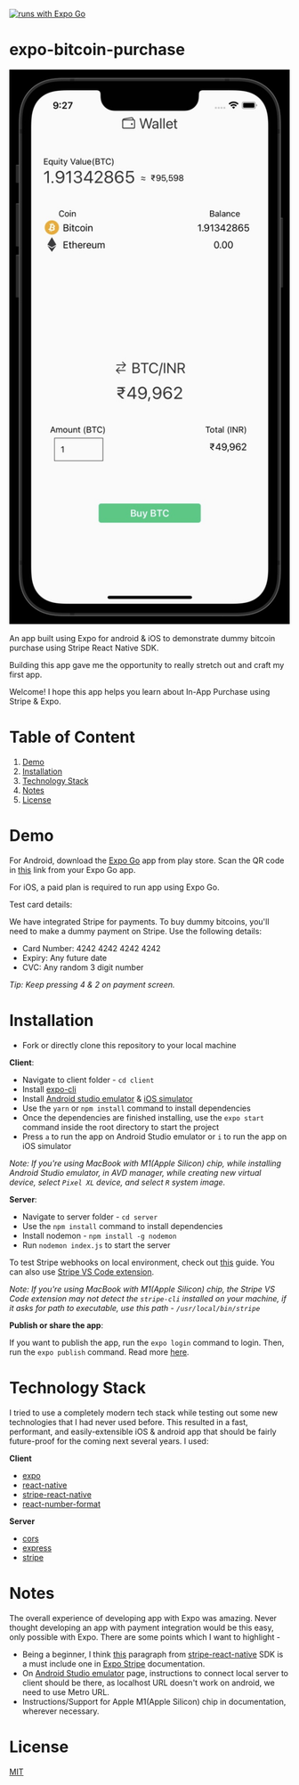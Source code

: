 [![runs with Expo Go](https://img.shields.io/badge/Runs%20with%20Expo%20Go-000.svg?style=flat-square&logo=EXPO&labelColor=f3f3f3&logoColor=000)](https://expo.dev/@minith/expo-bitcoin-purchase)

# expo-bitcoin-purchase

![AppScreenshot-iOS](client/assets/AppScreenshot.jpg)

An app built using Expo for android & iOS to demonstrate dummy bitcoin purchase using Stripe React Native SDK.

Building this app gave me the opportunity to really stretch out and craft my first app.

Welcome! I hope this app helps you learn about In-App Purchase using Stripe & Expo.

# Table of Content

1. [Demo](#demo)
2. [Installation](#installation)
3. [Technology Stack](#technology-stack)
4. [Notes](#notes)
5. [License](#license)

# Demo

For Android, download the [Expo Go](https://play.google.com/store/apps/details?id=host.exp.exponent) app from play store. Scan the QR code in [this](https://expo.dev/@minith/expo-bitcoin-purchase) link from your Expo Go app.

For iOS, a paid plan is required to run app using Expo Go.

Test card details:

We have integrated Stripe for payments. To buy dummy bitcoins, you'll need to make a dummy payment on Stripe. Use the following details:

- Card Number: 4242 4242 4242 4242
- Expiry: Any future date
- CVC: Any random 3 digit number

_Tip: Keep pressing 4 & 2 on payment screen._

# Installation

- Fork or directly clone this repository to your local machine

**Client**:

- Navigate to client folder - `cd client`
- Install [expo-cli](https://www.npmjs.com/package/expo-cli)
- Install [Android studio emulator](https://docs.expo.dev/workflow/android-studio-emulator/) & [iOS simulator](https://docs.expo.dev/workflow/ios-simulator/)
- Use the `yarn` or `npm install` command to install dependencies
- Once the dependencies are finished installing, use the `expo start` command inside the root directory to start the project
- Press `a` to run the app on Android Studio emulator or `i` to run the app on iOS simulator

_Note: If you're using MacBook with M1(Apple Silicon) chip, while installing Android Studio emulator, in AVD manager, while creating new virtual device, select `Pixel XL` device, and select `R` system image._

**Server**:

- Navigate to server folder - `cd server`
- Use the `npm install` command to install dependencies
- Install nodemon - `npm install -g nodemon`
- Run `nodemon index.js` to start the server

To test Stripe webhooks on local environment, check out [this](https://dashboard.stripe.com/test/webhooks/create?endpoint_location=local) guide. You can also use [Stripe VS Code extension](https://stripe.com/blog/stripe-extension-for-vs-code).

_Note: If you're using MacBook with M1(Apple Silicon) chip, the Stripe VS Code extension may not detect the `stripe-cli` installed on your machine, if it asks for path to executable, use this path - `/usr/local/bin/stripe`_

**Publish or share the app**:

If you want to publish the app, run the `expo login` command to login. Then, run the `expo publish` command. Read more [here](https://docs.expo.dev/introduction/walkthrough/#publish-and-share-your-app).

# Technology Stack

I tried to use a completely modern tech stack while testing out some new technologies that I had never used before. This resulted in a fast, performant, and easily-extensible iOS & android app that should be fairly future-proof for the coming next several years. I used:

**Client**

- [expo](https://github.com/expo/expo)
- [react-native](https://github.com/facebook/react-native)
- [stripe-react-native](https://github.com/stripe/stripe-react-native)
- [react-number-format](https://github.com/s-yadav/react-number-format)

**Server**

- [cors](https://github.com/expressjs/cors)
- [express](https://github.com/expressjs/express)
- [stripe](https://github.com/stripe/stripe-node)

# Notes

The overall experience of developing app with Expo was amazing. Never thought developing an app with payment integration would be this easy, only possible with Expo. There are some points which I want to highlight -

- Being a beginner, I think [this](https://github.com/stripe/stripe-react-native#recommended-usage) paragraph from [stripe-react-native](https://github.com/stripe/stripe-react-native) SDK is a must include one in [Expo Stripe](https://docs.expo.dev/versions/latest/sdk/stripe/) documentation.
- On [Android Studio emulator](https://docs.expo.dev/workflow/android-studio-emulator/) page, instructions to connect local server to client should be there, as localhost URL doesn't work on android, we need to use Metro URL.
- Instructions/Support for Apple M1(Apple Silicon) chip in documentation, wherever necessary.

# License

[MIT](https://opensource.org/licenses/MIT)
